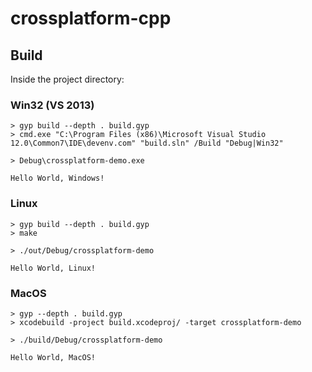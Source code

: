 # crossplatform-cpp

## Build

Inside the project directory:

### Win32 (VS 2013)

```
> gyp build --depth . build.gyp
> cmd.exe "C:\Program Files (x86)\Microsoft Visual Studio 12.0\Common7\IDE\devenv.com" "build.sln" /Build "Debug|Win32"

> Debug\crossplatform-demo.exe

Hello World, Windows!
```

### Linux

```
> gyp build --depth . build.gyp
> make

> ./out/Debug/crossplatform-demo

Hello World, Linux!
```

### MacOS

```
> gyp --depth . build.gyp
> xcodebuild -project build.xcodeproj/ -target crossplatform-demo

> ./build/Debug/crossplatform-demo

Hello World, MacOS!
```
